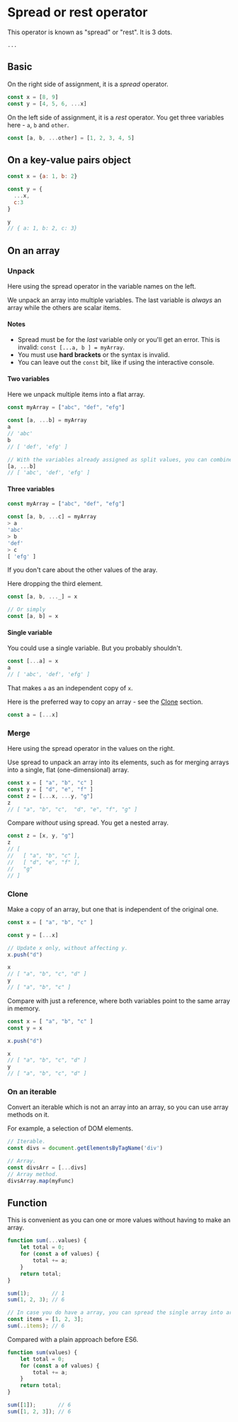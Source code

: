 # Spread or rest operator

This operator is known as "spread" or "rest". It is 3 dots.

```
...
```


## Basic

On the right side of assignment, it is a _spread_ operator.

```javascript
const x = [8, 9]
const y = [4, 5, 6, ...x]
```

On the left side of assignment, it is a _rest_ operator. You get three variables here - `a`, `b` and `other`.

```javascript
const [a, b, ...other] = [1, 2, 3, 4, 5]
```

## On a key-value pairs object

```javascript
const x = {a: 1, b: 2}

const y = {
  ...x,
  c:3
}

y
// { a: 1, b: 2, c: 3}
```


## On an array

### Unpack

Here using the spread operator in the variable names on the left.

We unpack an array into multiple variables. The last variable is _always_ an array while the others are scalar items.

#### Notes

- Spread must be for the _last_ variable only or you'll get an error. This is invalid: `const [...a, b ] = myArray`.
- You must use **hard brackets** or the syntax is invalid.
- You can leave out the `const` bit, like if using the interactive console.

#### Two variables

Here we unpack multiple items into a flat array.

```javascript
const myArray = ["abc", "def", "efg"]

const [a, ...b] = myArray
a
// 'abc'
b
// [ 'def', 'efg' ]

// With the variables already assigned as split values, you can combine them again.
[a, ...b]
// [ 'abc', 'def', 'efg' ]
```

#### Three variables

```javascript
const myArray = ["abc", "def", "efg"]

const [a, b, ...c] = myArray
> a
'abc'
> b
'def'
> c
[ 'efg' ]
```

If you don't care about the other values of the aray.

Here dropping the third element.

```javascript
const [a, b, ..._] = x

// Or simply
const [a, b] = x
```

#### Single variable

You could use a single variable. But you probably shouldn't.

```javascript
const [...a] = x
a
// [ 'abc', 'def', 'efg' ]
```

That makes `a` as an independent copy of `x`.

Here is the preferred way to copy an array - see the [Clone](#clone) section.

```javascript
const a = [...x]
```

### Merge

Here using the spread operator in the values on the right.

Use spread to unpack an array into its elements, such as for merging arrays into a single, flat (one-dimensional) array.

```javascript
const x = [ "a", "b", "c" ]
const y = [ "d", "e", "f" ]
const z = [...x, ...y, "g"]
z
// [ "a", "b", "c",  "d", "e", "f", "g" ]
```

Compare _without_ using spread. You get a nested array.

```javascript
const z = [x, y, "g"]
z
// [
//   [ "a", "b", "c" ],
//   [ "d", "e", "f" ],
//   "g"
// ]
```

### Clone

Make a copy of an array, but one that is independent of the original one.

```javascript
const x = [ "a", "b", "c" ]

const y = [...x]

// Update x only, without affecting y.
x.push("d")

x
// [ "a", "b", "c", "d" ]
y
// [ "a", "b", "c" ]
```

Compare with just a reference, where both variables point to the same array in memory.

```javascript
const x = [ "a", "b", "c" ]
const y = x

x.push("d")

x
// [ "a", "b", "c", "d" ]
y
// [ "a", "b", "c", "d" ]
```

### On an iterable

Convert an iterable which is not an array into an array, so you can use array methods on it.

For example, a selection of DOM elements.

```javascript
// Iterable.
const divs = document.getElementsByTagName('div')

// Array.
const divsArr = [...divs]
// Array method.
divsArray.map(myFunc)
```


## Function

This is convenient as you can one or more values without having to make an array.

```javascript
function sum(...values) {
    let total = 0;
    for (const a of values) {
        total += a;
    }
    return total;
}

sum(1);       // 1
sum(1, 2, 3); // 6

// In case you do have a array, you can spread the single array into arguments.
const items = [1, 2, 3];
sum(..items); // 6
```

Compared with a plain approach before ES6.

```javascript
function sum(values) {
    let total = 0;
    for (const a of values) {
        total += a;
    }
    return total;
}

sum([1]);       // 6
sum([1, 2, 3]); // 6
```
